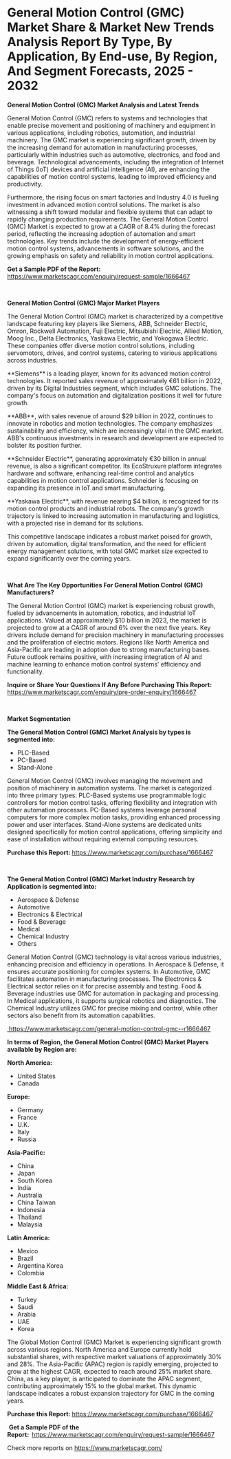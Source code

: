 <p><h1>General Motion Control (GMC) Market Share & Market New Trends Analysis Report By Type, By Application, By End-use, By Region, And Segment Forecasts, 2025 - 2032</h1></p><p><strong>General Motion Control (GMC) Market Analysis and Latest Trends</strong></p>
<p><p>General Motion Control (GMC) refers to systems and technologies that enable precise movement and positioning of machinery and equipment in various applications, including robotics, automation, and industrial machinery. The GMC market is experiencing significant growth, driven by the increasing demand for automation in manufacturing processes, particularly within industries such as automotive, electronics, and food and beverage. Technological advancements, including the integration of Internet of Things (IoT) devices and artificial intelligence (AI), are enhancing the capabilities of motion control systems, leading to improved efficiency and productivity.</p><p>Furthermore, the rising focus on smart factories and Industry 4.0 is fueling investment in advanced motion control solutions. The market is also witnessing a shift toward modular and flexible systems that can adapt to rapidly changing production requirements. The General Motion Control (GMC) Market is expected to grow at a CAGR of 8.4% during the forecast period, reflecting the increasing adoption of automation and smart technologies. Key trends include the development of energy-efficient motion control systems, advancements in software solutions, and the growing emphasis on safety and reliability in motion control applications.</p></p>
<p><strong>Get a Sample PDF of the Report:&nbsp;</strong> <a href="https://www.marketscagr.com/enquiry/request-sample/1666467?utm_campaign=2924&utm_medium=2&utm_source=Github&utm_content=ia&utm_term=11032025&utm_id=general-motion-control-gmc">https://www.marketscagr.com/enquiry/request-sample/1666467</a></p>
<p>&nbsp;</p>
<p><strong>General Motion Control (GMC) Major Market Players</strong></p>
<p><p>The General Motion Control (GMC) market is characterized by a competitive landscape featuring key players like Siemens, ABB, Schneider Electric, Omron, Rockwell Automation, Fuji Electric, Mitsubishi Electric, Allied Motion, Moog Inc., Delta Electronics, Yaskawa Electric, and Yokogawa Electric. These companies offer diverse motion control solutions, including servomotors, drives, and control systems, catering to various applications across industries.</p><p>**Siemens** is a leading player, known for its advanced motion control technologies. It reported sales revenue of approximately €61 billion in 2022, driven by its Digital Industries segment, which includes GMC solutions. The company's focus on automation and digitalization positions it well for future growth.</p><p>**ABB**, with sales revenue of around $29 billion in 2022, continues to innovate in robotics and motion technologies. The company emphasizes sustainability and efficiency, which are increasingly vital in the GMC market. ABB's continuous investments in research and development are expected to bolster its position further.</p><p>**Schneider Electric**, generating approximately €30 billion in annual revenue, is also a significant competitor. Its EcoStruxure platform integrates hardware and software, enhancing real-time control and analytics capabilities in motion control applications. Schneider is focusing on expanding its presence in IoT and smart manufacturing.</p><p>**Yaskawa Electric**, with revenue nearing $4 billion, is recognized for its motion control products and industrial robots. The company's growth trajectory is linked to increasing automation in manufacturing and logistics, with a projected rise in demand for its solutions.</p><p>This competitive landscape indicates a robust market poised for growth, driven by automation, digital transformation, and the need for efficient energy management solutions, with total GMC market size expected to expand significantly over the coming years.</p></p>
<p>&nbsp;</p>
<p><strong>What Are The Key Opportunities For General Motion Control (GMC) Manufacturers?</strong></p>
<p><p>The General Motion Control (GMC) market is experiencing robust growth, fueled by advancements in automation, robotics, and industrial IoT applications. Valued at approximately $10 billion in 2023, the market is projected to grow at a CAGR of around 6% over the next five years. Key drivers include demand for precision machinery in manufacturing processes and the proliferation of electric motors. Regions like North America and Asia-Pacific are leading in adoption due to strong manufacturing bases. Future outlook remains positive, with increasing integration of AI and machine learning to enhance motion control systems’ efficiency and functionality.</p></p>
<p><strong>Inquire or Share Your Questions If Any Before Purchasing This Report:</strong> <a href="https://www.marketscagr.com/enquiry/pre-order-enquiry/1666467?utm_campaign=2924&utm_medium=2&utm_source=Github&utm_content=ia&utm_term=11032025&utm_id=general-motion-control-gmc">https://www.marketscagr.com/enquiry/pre-order-enquiry/1666467</a></p>
<p>&nbsp;</p>
<p><strong>Market Segmentation</strong></p>
<p><strong>The General Motion Control (GMC) Market Analysis by types is segmented into:</strong></p>
<p><ul><li>PLC-Based</li><li>PC-Based</li><li>Stand-Alone</li></ul></p>
<p><p>General Motion Control (GMC) involves managing the movement and position of machinery in automation systems. The market is categorized into three primary types: PLC-Based systems use programmable logic controllers for motion control tasks, offering flexibility and integration with other automation processes. PC-Based systems leverage personal computers for more complex motion tasks, providing enhanced processing power and user interfaces. Stand-Alone systems are dedicated units designed specifically for motion control applications, offering simplicity and ease of installation without requiring external computing resources.</p></p>
<p><strong>Purchase this Report:&nbsp;</strong><a href="https://www.marketscagr.com/purchase/1666467?utm_campaign=2924&utm_medium=2&utm_source=Github&utm_content=ia&utm_term=11032025&utm_id=general-motion-control-gmc">https://www.marketscagr.com/purchase/1666467</a></p>
<p>&nbsp;</p>
<p><strong>The General Motion Control (GMC) Market Industry Research by Application is segmented into:</strong></p>
<p><ul><li>Aerospace & Defense</li><li>Automotive</li><li>Electronics & Electrical</li><li>Food & Beverage</li><li>Medical</li><li>Chemical Industry</li><li>Others</li></ul></p>
<p><p>General Motion Control (GMC) technology is vital across various industries, enhancing precision and efficiency in operations. In Aerospace & Defense, it ensures accurate positioning for complex systems. In Automotive, GMC facilitates automation in manufacturing processes. The Electronics & Electrical sector relies on it for precise assembly and testing. Food & Beverage industries use GMC for automation in packaging and processing. In Medical applications, it supports surgical robotics and diagnostics. The Chemical Industry utilizes GMC for precise mixing and control, while other sectors also benefit from its automation capabilities.</p></p>
<p><a href="https://www.marketscagr.com/general-motion-control-gmc--r1666467?utm_campaign=2924&utm_medium=2&utm_source=Github&utm_content=ia&utm_term=11032025&utm_id=general-motion-control-gmc">&nbsp;https://www.marketscagr.com/general-motion-control-gmc--r1666467</a></p>
<p><strong>In terms of Region, the General Motion Control (GMC) Market Players available by Region are:</strong></p>
<p>
    <p> <strong> North America: </strong>
        <ul>
            <li>United States</li>
            <li>Canada</li>
        </ul>
        </p> 
    <p> <strong> Europe: </strong>
        <ul>
            <li>Germany</li>
            <li>France</li>
            <li>U.K.</li>
            <li>Italy</li>
            <li>Russia</li>
        </ul>
        </p> 
    <p> <strong> Asia-Pacific: </strong>
        <ul>
            <li>China</li>
            <li>Japan</li>
            <li>South Korea</li>
            <li>India</li>
            <li>Australia</li>
            <li>China Taiwan</li>
            <li>Indonesia</li>
            <li>Thailand</li>
            <li>Malaysia</li>
        </ul>
        </p> 
    <p> <strong> Latin America: </strong>
        <ul>
            <li>Mexico</li>
            <li>Brazil</li>
            <li>Argentina Korea</li>
            <li>Colombia</li>
        </ul>
        </p> 
    <p> <strong> Middle East & Africa: </strong>
        <ul>
            <li>Turkey</li>
            <li>Saudi</li>
            <li>Arabia</li>
            <li>UAE</li>
            <li>Korea</li>
        </ul>
    </p>
    </p>
<p><p>The Global Motion Control (GMC) Market is experiencing significant growth across various regions. North America and Europe currently hold substantial shares, with respective market valuations of approximately 30% and 28%. The Asia-Pacific (APAC) region is rapidly emerging, projected to grow at the highest CAGR, expected to reach around 25% market share. China, as a key player, is anticipated to dominate the APAC segment, contributing approximately 15% to the global market. This dynamic landscape indicates a robust expansion trajectory for GMC in the coming years.</p></p>
<p><strong>Purchase this Report: </strong><a href="https://www.marketscagr.com/purchase/1666467?utm_campaign=2924&utm_medium=2&utm_source=Github&utm_content=ia&utm_term=11032025&utm_id=general-motion-control-gmc">https://www.marketscagr.com/purchase/1666467</a></p>
<p>&nbsp;<strong>Get a Sample PDF of the Report:&nbsp;&nbsp;</strong><a href="https://www.marketscagr.com/enquiry/request-sample/1666467?utm_campaign=2924&utm_medium=2&utm_source=Github&utm_content=ia&utm_term=11032025&utm_id=general-motion-control-gmc">https://www.marketscagr.com/enquiry/request-sample/1666467</a></p>
<p><strong></strong></p>
<p>Check more reports on <a href="https://www.marketscagr.com/?utm_campaign=2924&utm_medium=2&utm_source=Github&utm_content=ia&utm_term=11032025&utm_id=general-motion-control-gmc">https://www.marketscagr.com/</a></p>